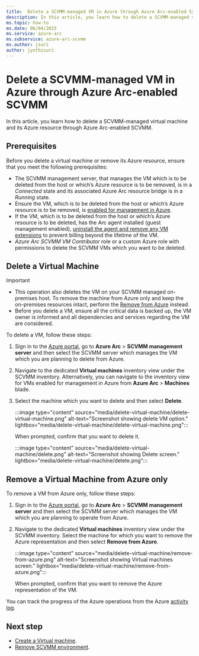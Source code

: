 ```yaml
---
title:  Delete a SCVMM-managed VM in Azure through Azure Arc-enabled System Center Virtual Machine Manager
description: In this article, you learn how to delete a SCVMM-managed virtual machine and its Azure resource through Azure Arc enabled SCVMM.
ms.topic: how-to 
ms.date: 06/04/2025
ms.service: azure-arc
ms.subservice: azure-arc-scvmm
ms.author: jsuri
author: jyothisuri
---
```


# Delete a SCVMM-managed VM in Azure through Azure Arc-enabled SCVMM

In this article, you learn how to delete a SCVMM-managed virtual machine and its Azure resource through Azure Arc-enabled SCVMM.

## Prerequisites

Before you delete a virtual machine or remove its Azure resource, ensure that you meet the following prerequisites: 

- The SCVMM management server, that manages the VM which is to be deleted from the host or which’s Azure resource is to be removed, is in a *Connected* state and its associated Azure Arc resource bridge is in a *Running* state.
- Ensure the VM, which is to be deleted from the host or which’s Azure resource is to be removed, is [enabled for management in Azure](enable-scvmm-inventory-resources.md).
- If the VM, which is to be deleted from the host or which’s Azure resource is to be deleted, has the Arc agent installed (guest management enabled), [uninstall the agent and remove any VM extensions](https://learn.microsoft.com/azure/azure-arc/servers/manage-agent?toc=%2Fazure%2Fazure-arc%2Fsystem-center-virtual-machine-manager%2Ftoc.json&tabs=windows#uninstall-the-agent) to prevent billing beyond the lifetime of the VM.
- *Azure Arc SCVMM VM Contributor* role or a custom Azure role with permissions to delete the SCVMM VMs which you want to be deleted.
	
## Delete a Virtual Machine

>[!Important] 
>- This operation also deletes the VM on your SCVMM managed on-premises host. To remove the machine from Azure only and keep the on-premises resources intact, perform the [Remove from Azure](#remove-a-virtual-machine-from-azure-only) instead.
>- Before you delete a VM, ensure all the critical data is backed up, the VM owner is informed and all dependencies and services regarding the VM are considered. 

To delete a VM, follow these steps:

1. Sign in to the [Azure portal](https://portal.azure.com/), go to **Azure Arc** > **SCVMM management server** and then select the SCVMM server which manages the VM which you are planning to delete from Azure.
2. Navigate to the dedicated **Virtual machines** inventory view under the SCVMM inventory. Alternatively, you can navigate to the inventory view for VMs enabled for management in Azure from **Azure Arc** > **Machines** blade.
3. Select the machine which you want to delete and then select **Delete**.
 
   :::image type="content" source="media/delete-virtual-machine/delete-virtual-machine.png" alt-text="Screenshot showing delete VM option." lightbox="media/delete-virtual-machine/delete-virtual-machine.png":::

   When prompted, confirm that you want to delete it.
 
    :::image type="content" source="media/delete-virtual-machine/delete.png" alt-text="Screenshot showing Delete screen." lightbox="media/delete-virtual-machine/delete.png":::

## Remove a Virtual Machine from Azure only

To remove a VM from Azure only, follow these steps: 

1. Sign in to the [Azure portal](https://portal.azure.com/), go to **Azure Arc** > **SCVMM management server** and then select the SCVMM server which manages the VM which you are planning to operate from Azure. 
2. Navigate to the dedicated **Virtual machines** inventory view under the SCVMM inventory. Select the machine for which you want to remove the Azure representation and then select **Remove from Azure**.

   :::image type="content" source="media/delete-virtual-machine/remove-from-azure.png" alt-text="Screenshot showing Virtual machines screen." lightbox="media/delete-virtual-machine/remove-from-azure.png":::

   When prompted, confirm that you want to remove the Azure representation of the VM.

You can track the progress of the Azure operations from the Azure [activity log](https://ms.portal.azure.com/#view/Microsoft_Azure_ActivityLog/ActivityLogBlade).

## Next step

- [Create a Virtual machine](create-virtual-machine.md).
- [Remove SCVMM environment](remove-scvmm-from-azure-arc.md).